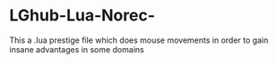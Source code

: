 # LGhub-Lua-Norec-
This a .lua prestige file which does mouse movements in order to gain insane advantages in some domains
